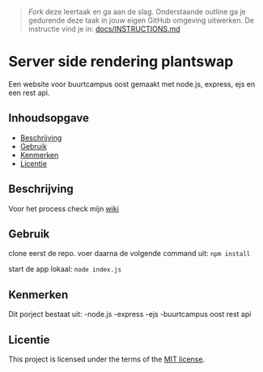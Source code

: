 > _Fork_ deze leertaak en ga aan de slag. Onderstaande outline ga je gedurende deze taak in jouw eigen GitHub omgeving uitwerken. De instructie vind je in: [docs/INSTRUCTIONS.md](docs/INSTRUCTIONS.md)

# Server side rendering plantswap
Een website voor buurtcampus oost gemaakt met node.js, express, ejs en een rest api.

## Inhoudsopgave

  * [Beschrijving](#beschrijving)
  * [Gebruik](#gebruik)
  * [Kenmerken](#kenmerken)
  * [Licentie](#licentie)

## Beschrijving
Voor het process check mijn [wiki](https://github.com/NBadeloe/server-side-rendering-server-side-website/wiki/DLC)

## Gebruik
 clone eerst de repo. voer daarna de volgende command uit: 
 ```npm install```
 
 start de app lokaal:
 ``` node index.js ```

## Kenmerken
Dit porject bestaat uit:
-node.js
-express
-ejs
-buurtcampus oost rest api

## Licentie

This project is licensed under the terms of the [MIT license](./LICENSE).
